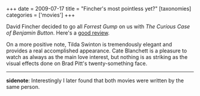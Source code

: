 +++
date = 2009-07-17
title = "Fincher's most pointless yet?"
[taxonomies]
categories = ['movies']
+++

David Fincher decided to go all *Forrest Gump* on us with *The Curious
Case of Benjamin Button*. Here's a [good review].

On a more positive note, Tilda Swinton is tremendously elegant and
provides a real accomplished appearance. Cate Blanchett is a pleasure to
watch as always as the main love interest, but nothing is as striking as
the visual effects done on Brad Pitt's twenty-something face.

---

**sidenote**: Interestingly I later found that both movies were written
by the same person.

  [good review]: http://www.austinchronicle.com/gyrobase/Calendar/Film?Film=oid:716015
